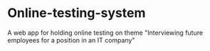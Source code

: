 # Online-testing-system
A web app for holding online testing on theme "Interviewing future employees for a position in an IT company"
